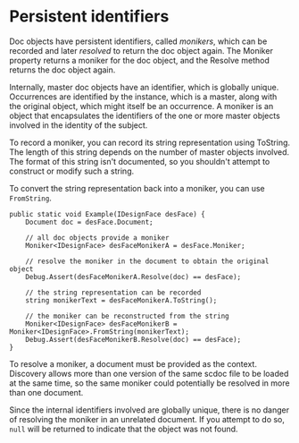 # Persistent identifiers

Doc objects have persistent identifiers, called *monikers*, which can be recorded and later *resolved* to return the doc object again. The Moniker property returns a moniker for the doc object, and the Resolve method returns the doc object again.

Internally, master doc objects have an identifier, which is globally unique. Occurrences are identified by the instance, which is a master, along with the original object, which might itself be an occurrence. A moniker is an object that encapsulates the identifiers of the one or more master objects involved in the identity of the subject.

To record a moniker, you can record its string representation using ToString. The length of this string depends on the number of master objects involved. The format of this string isn't documented, so you shouldn't attempt to construct or modify such a string.

To convert the string representation back into a moniker, you can use `FromString`.

```
public static void Example(IDesignFace desFace) {
	Document doc = desFace.Document;

	// all doc objects provide a moniker
	Moniker<IDesignFace> desFaceMonikerA = desFace.Moniker;

	// resolve the moniker in the document to obtain the original object
	Debug.Assert(desFaceMonikerA.Resolve(doc) == desFace);

	// the string representation can be recorded
	string monikerText = desFaceMonikerA.ToString();

	// the moniker can be reconstructed from the string
	Moniker<IDesignFace> desFaceMonikerB = Moniker<IDesignFace>.FromString(monikerText);
	Debug.Assert(desFaceMonikerB.Resolve(doc) == desFace);
}

```

To resolve a moniker, a document must be provided as the context. Discovery allows more than one version of the same scdoc file to be loaded at the same time, so the same moniker could potentially be resolved in more than one document.

Since the internal identifiers involved are globally unique, there is no danger of resolving the moniker in an unrelated document. If you attempt to do so, `null` will be returned to indicate that the object was not found.


